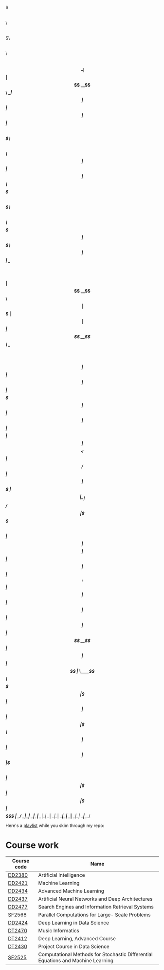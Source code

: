 $$$$$$$\                      $$\           $$\       $$$$$$$\  $$\           $$\                                 $$\           
$$  __$$\                     \__|          $$ |      $$  __$$\ \__|          $$ |                                $$ |          
$$ |  $$ | $$$$$$\  $$$$$$$\  $$\  $$$$$$\  $$ |      $$ |  $$ |$$\  $$$$$$$\ $$$$$$$\   $$$$$$\   $$$$$$\   $$$$$$$ | $$$$$$$\ 
$$ |  $$ | \____$$\ $$  __$$\ $$ |$$  __$$\ $$ |      $$$$$$$  |$$ |$$  _____|$$  __$$\  \____$$\ $$  __$$\ $$  __$$ |$$  _____|
$$ |  $$ | $$$$$$$ |$$ |  $$ |$$ |$$$$$$$$ |$$ |      $$  __$$< $$ |$$ /      $$ |  $$ | $$$$$$$ |$$ |  \__|$$ /  $$ |\$$$$$$\  
$$ |  $$ |$$  __$$ |$$ |  $$ |$$ |$$   ____|$$ |      $$ |  $$ |$$ |$$ |      $$ |  $$ |$$  __$$ |$$ |      $$ |  $$ | \____$$\ 
$$$$$$$  |\$$$$$$$ |$$ |  $$ |$$ |\$$$$$$$\ $$ |      $$ |  $$ |$$ |\$$$$$$$\ $$ |  $$ |\$$$$$$$ |$$ |      \$$$$$$$ |$$$$$$$  |
\_______/  \_______|\__|  \__|\__| \_______|\__|      \__|  \__|\__| \_______|\__|  \__| \_______|\__|       \_______|\_______/ 
                                                                                                                                
                                                                                                                                
                                                                                                                                
Here's a [playlist](https://open.spotify.com/playlist/7c6bvGpz7go53lyvRLlgvt?si=aa235c938ddc4ad7) while you skim through my repo: 

# Course work
|**Course code**|**Name**|
|---|---|
|[DD2380](https://www.kth.se/student/kurser/kurs/DD2380?l=en) |Artificial Intelligence|
|[DD2421](https://www.kth.se/student/kurser/kurs/DD2421?l=en) |Machine Learning|
|[DD2434](https://www.kth.se/student/kurser/kurs/DD2434?l=en) |Advanced Machine Learning|
|[DD2437](https://www.kth.se/student/kurser/kurs/DD2437?l=en) |Artificial Neural Networks and Deep Architectures|
|[DD2477](https://www.kth.se/student/kurser/kurs/DD2477?l=en) |Search Engines and Information Retrieval Systems|
|[SF2568](https://www.kth.se/student/kurser/kurs/DD2568?l=en) |Parallel Computations for Large- Scale Problems|
|[DD2424](https://www.kth.se/student/kurser/kurs/DD2424?l=en) |Deep Learning in Data Science|
|[DT2470](https://www.kth.se/student/kurser/kurs/DD2470?l=en) |Music Informatics|
|[DT2412](https://www.kth.se/student/kurser/kurs/DD2412?l=en) |Deep Learning, Advanced Course|
|[DT2430](https://www.kth.se/student/kurser/kurs/DD2430?l=en) |Project Course in Data Science|
|[SF2525](https://www.kth.se/student/kurser/kurs/SF2525?l=en) |Computational Methods for Stochastic Differential Equations and Machine Learning|
